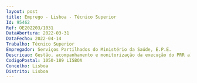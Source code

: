 ```yaml
--- 
layout: post
title: Emprego - Lisboa - Técnico Superior
Id: 95462
Ref: OE202203/1031
DataAbertura: 2022-03-31
DataFecho: 2022-04-14
Trabalho: Técnico Superior
Empregador: Serviços Partilhados do Ministério da Saúde, E.P.E.
Descricao: Gestão, acompanhamento e monitorização da execução do PRR a)	Acompanhar projetos programas na área da Transformação Digital da Saúde b)	Elaborar documentação de suporte ao acompanhamento e monitorização (relatórios de progresso, procedimentos de gestão de alterações, procedimentos de reporting dos projetos entre outros) c)	Gerir as alterações aos projetos programas d)	Acompanhar a execução física e financeira dos projetos programas e)	Organizar e realizar reuniões de acompanhamento e monitorização f)	Gerir e controlar os riscos g)	Gerir stakeholders internos e externos h)	Suportar a elaboração de resposta a pedidos de informação externos internos i)	Compilar, agregar e consolidar informação dos diversos stakeholders.
CodigoPostal: 1050-189 LISBOA
Concelho: Lisboa
Distrito: Lisboa
--- 
```

